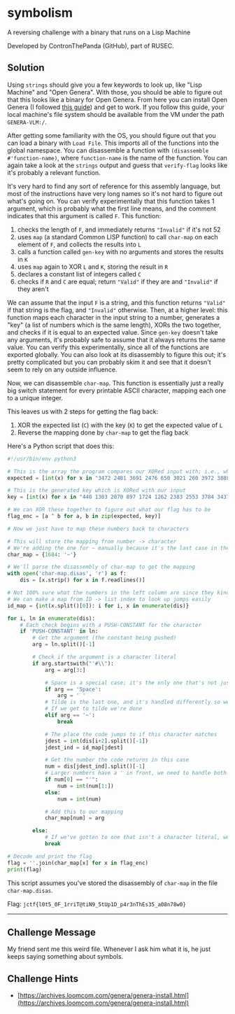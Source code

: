 # symbolism

A reversing challenge with a binary that runs on a Lisp Machine

Developed by ContronThePanda (GitHub), part of RUSEC.

## Solution

Using `strings` should give you a few keywords to look up, like "Lisp Machine" and "Open Genera".
With those, you should be able to figure out that this looks like a binary for Open Genera.
From here you can install Open Genera (I followed [this guide](https://archives.loomcom.com/genera/genera-install.html)) and get to work.
If you follow this guide, your local machine's file system should be available from the VM under the path `GENERA-VLM:/`.

After getting some familiarity with the OS, you should figure out that you can load a binary with `Load File`.
This imports all of the functions into the global namespace.
You can disassemble a function with `(disassemble #'function-name)`, where `function-name` is the name of the function.
You can again take a look at the `strings` output and guess that `verify-flag` looks like it's probably a relevant function.

It's very hard to find any sort of reference for this assembly language, but most of the instructions have very long names so it's not hard to figure out what's going on.
You can verify experimentally that this function takes 1 argument, which is probably what the first line means, and the comment indicates that this argument is called `F`.
This function:

1. checks the length of `F`, and immediately returns `"Invalid"` if it's not 52
2. uses `map` (a standard Common LISP function) to call `char-map` on each element of `F`, and collects the results into `L`
3. calls a function called `gen-key` with no arguments and stores the results in `K`
4. uses `map` again to XOR `L` and `K`, storing the result in `R`
5. declares a constant list of integers called `C`
6. checks if `R` and `C` are equal; return `"Valid"` if they are and `"Invalid"` if they aren't

We can assume that the input `F` is a string, and this function returns `"Valid"` if that string is the flag, and `"Invalid"` otherwise.
Then, at a higher level: this function maps each character in the input string to a number, generates a "key" (a list of numbers which is the same length),
XORs the two together, and checks if it is equal to an expected value.
Since `gen-key` doesn't take any arguments, it's probably safe to assume that it always returns the same value.
You can verify this experimentally, since all of the functions are exported globally.
You can also look at its disassembly to figure this out; it's pretty complicated but you can probably skim it and see that it doesn't seem to rely on any outside influence.

Now, we can disassemble `char-map`.
This function is essentially just a really big switch statement for every printable ASCII character, mapping each one to a unique integer.

This leaves us with 2 steps for getting the flag back:

1. XOR the expected list (`C`) with the key (`K`) to get the expected value of `L`
2. Reverse the mapping done by `char-map` to get the flag back

Here's a Python script that does this:

```py
#!/usr/bin/env python3

# This is the array the program compares our XORed input with; i.e., what it expects the result to be
expected = [int(x) for x in "3472 2481 3691 2476 650 3021 260 3972 3888 2025 637 1853 1481 2679 2459 35 706 669 2794 2383 3041 3855 2203 1178 577 1942 1417 2513 111 1888 3977 933 1399 2705 1902 3481 3474 3 1349 199 297 1481 3230 1253 3062 1853 246 6 3097 849 4071 2000".split()]

# This is the generated key which is XORed with our input
key = [int(x) for x in "440 1303 2070 897 1724 1262 2383 2553 3784 3437 2614 372 3917 1155 1289 3249 3194 3620 586 3890 1369 2696 1987 3614 953 491 1912 1677 3739 2302 1293 3321 3207 1539 3611 1693 299 2030 3235 1365 2140 1073 1562 3767 957 2045 3058 1881 3289 1201 1964 3073".split()]

# We can XOR these together to figure out what our flag has to be
flag_enc = [a ^ b for a, b in zip(expected, key)]

# Now we just have to map these numbers back to characters

# This will store the mapping from number -> character
# We're adding the one for ~ manually because it's the last case in the code, so it's handled slightly differently
char_map = {1684: '~'}

# We'll parse the disassembly of char-map to get the mapping
with open('char-map.disas', 'r') as f:
    dis = [x.strip() for x in f.readlines()]

# Not 100% sure what the numbers in the left column are since they kinda go out of order sometimes, let's just call them "IDs"
# We can make a map from ID -> list index to look up jumps easily
id_map = {int(x.split()[0]): i for i, x in enumerate(dis)}

for i, ln in enumerate(dis):
    # Each check begins with a PUSH-CONSTANT for the character
    if 'PUSH-CONSTANT' in ln:
        # Get the argument (the constant being pushed)
        arg = ln.split()[-1]

        # Check if the argument is a character literal
        if arg.startswith("'#\\"):
            arg = arg[3:]

            # Space is a special case; it's the only one that's not just encoded as the character it represents
            if arg == 'Space':
                arg = ' '
            # Tilde is the last one, and it's handled differently so we already hardcoded it
            # If we get to tilde we're done
            elif arg == '~':
                break

            # The place the code jumps to if this character matches
            jdest = int(dis[i+2].split()[-1])
            jdest_ind = id_map[jdest]

            # Get the number the code returns in this case
            num = dis[jdest_ind].split()[-1]
            # Larger numbers have a ' in front, we need to handle both cases
            if num[0] == "'":
                num = int(num[1:])
            else:
                num = int(num)

            # Add this to our mapping
            char_map[num] = arg

        else:
            # If we've gotten to one that isn't a character literal, we're done
            break

# Decode and print the flag
flag = ''.join(char_map[x] for x in flag_enc)
print(flag)
```

This script assumes you've stored the disassembly of `char-map` in the file `char-map.disas`.

Flag: `jctf{l0t5_0F_1rriT@tiN9_5tUp1D_p4r3nThEs35_a08n78w0}`

---

## Challenge Message

My friend sent me this weird file. Whenever I ask him what it is, he just keeps saying something about symbols.

## Challenge Hints

* [https://archives.loomcom.com/genera/genera-install.html](https://archives.loomcom.com/genera/genera-install.html)
